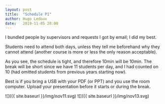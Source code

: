 ```yaml
---
layout: post
title:  "Schedule P1"
author: Hugo Ledoux
date:   2019-11-05 20:00
---
```


I bundled people by supervisors and requests I got by email; I did my best.

Students need to attend both days, unless they tell me beforehand why they cannot attend (another course is more or less the only reason acceptable).

As you see, the schedule is tight, and therefore 10min will be 10min. The break will be short since we have 11 students per day, and I had counted on 10 (had omitted students from previous years starting now).

Best is if you bring a USB with your PDF (or PPT) and you use the room computer. Upload your presentation before it starts or during the break.


![]({{ site.baseurl }}/img/nov11.svg)
![]({{ site.baseurl }}/img/nov13.svg)